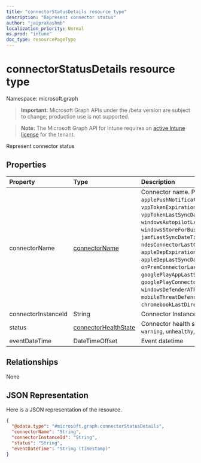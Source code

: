 ```yaml
---
title: "connectorStatusDetails resource type"
description: "Represent connector status"
author: "jaiprakashmb"
localization_priority: Normal
ms.prod: "intune"
doc_type: resourcePageType
---
```


# connectorStatusDetails resource type

Namespace: microsoft.graph

> **Important:** Microsoft Graph APIs under the /beta version are subject to change; production use is not supported.

> **Note:** The Microsoft Graph API for Intune requires an [active Intune license](https://go.microsoft.com/fwlink/?linkid=839381) for the tenant.

Represent connector status

## Properties
|Property|Type|Description|
|:---|:---|:---|
|connectorName|[connectorName](../resources/intune-troubleshooting-connectorname.md)|Connector name. Possible values are: `applePushNotificationServiceExpirationDateTime`, `vppTokenExpirationDateTime`, `vppTokenLastSyncDateTime`, `windowsAutopilotLastSyncDateTime`, `windowsStoreForBusinessLastSyncDateTime`, `jamfLastSyncDateTime`, `ndesConnectorLastConnectionDateTime`, `appleDepExpirationDateTime`, `appleDepLastSyncDateTime`, `onPremConnectorLastSyncDateTime`, `googlePlayAppLastSyncDateTime`, `googlePlayConnectorLastModifiedDateTime`, `windowsDefenderATPConnectorLastHeartbeatDateTime`, `mobileThreatDefenceConnectorLastHeartbeatDateTime`, `chromebookLastDirectorySyncDateTime`, `futureValue`.|
|connectorInstanceId|String|Connector Instance Id|
|status|[connectorHealthState](../resources/intune-troubleshooting-connectorhealthstate.md)|Connector health state. Possible values are: `healthy`, `warning`, `unhealthy`, `unknown`.|
|eventDateTime|DateTimeOffset|Event datetime|

## Relationships
None

## JSON Representation
Here is a JSON representation of the resource.
<!-- {
  "blockType": "resource",
  "@odata.type": "microsoft.graph.connectorStatusDetails"
}
-->
``` json
{
  "@odata.type": "#microsoft.graph.connectorStatusDetails",
  "connectorName": "String",
  "connectorInstanceId": "String",
  "status": "String",
  "eventDateTime": "String (timestamp)"
}
```

